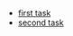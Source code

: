 - [first task](https://ChVladislav.github.io/rsschool-cv/cv) 
- [second task](https://ChVladislav.github.io/rsschool-cv/index.html/)

